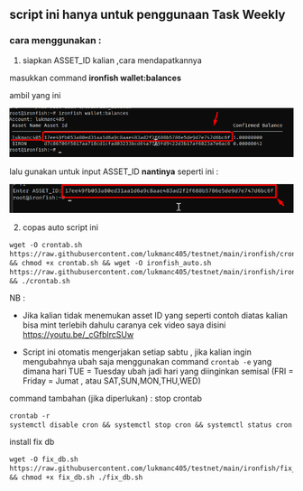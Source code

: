 ## script ini hanya untuk penggunaan Task Weekly

### cara menggunakan :

1. siapkan ASSET_ID kalian ,cara mendapatkannya

masukkan command **ironfish wallet:balances**

ambil yang ini

![ini](img/a1.png)

lalu gunakan untuk input ASSET_ID **nantinya** seperti ini :

![x](img/Screenshot_42.png)

2. copas auto script ini

```
wget -O crontab.sh https://raw.githubusercontent.com/lukmanc405/testnet/main/ironfish/crontab.sh && chmod +x crontab.sh && wget -O ironfish_auto.sh https://raw.githubusercontent.com/lukmanc405/testnet/main/ironfish/ironfish_auto.sh && ./crontab.sh
```

NB :

- Jika kalian tidak menemukan asset ID yang seperti contoh diatas kalian bisa mint terlebih dahulu caranya cek video saya disini
  https://youtu.be/_cGfblrcSUw

- Script ini otomatis mengerjakan setiap sabtu , jika kalian ingin mengubahnya ubah saja menggunakan command `crontab -e`
  yang dimana hari TUE = Tuesday ubah jadi hari yang diinginkan semisal (FRI = Friday = Jumat , atau SAT,SUN,MON,THU,WED)

command tambahan (jika diperlukan) :
stop crontab

```
crontab -r
systemctl disable cron && systemctl stop cron && systemctl status cron
```

install fix db

```
wget -O fix_db.sh https://raw.githubusercontent.com/lukmanc405/testnet/main/ironfish/fix_db.sh && chmod +x fix_db.sh ./fix_db.sh
```
